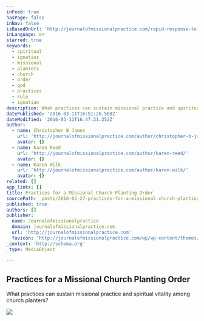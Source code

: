```yaml
---
inFeed: true
hasPage: false
inNav: false
isBasedOnUrl: 'http://journalofmissionalpractice.com/rapid-response-to-practices-for-a-missional-church-planting-order-by-christopher-b-james/'
inLanguage: en
starred: true
keywords:
  - spiritual
  - ignatius
  - missional
  - planters
  - church
  - order
  - god
  - practices
  - rule
  - ignatian
description: What practices can sustain missional practice and spiritual vitality among church planters?
datePublished: '2016-03-11T16:51:26.588Z'
dateModified: '2016-03-11T16:47:21.352Z'
author:
  - name: Christopher B James
    url: 'http://journalofmissionalpractice.com/author/christopher-b-james/'
    avatar: {}
  - name: Karen Reed
    url: 'http://journalofmissionalpractice.com/author/karen-reed/'
    avatar: {}
  - name: Karen Wilk
    url: 'http://journalofmissionalpractice.com/author/karen-wilk/'
    avatar: {}
related: []
app_links: []
title: Practices for a Missional Church Planting Order
sourcePath: _posts/2016-02-27-practices-for-a-missional-church-planting-order.md
published: true
authors: []
publisher:
  name: Journalofmissionalpractice
  domain: journalofmissionalpractice.com
  url: 'http://journalofmissionalpractice.com'
  favicon: 'http://journalofmissionalpractice.com/wp/wp-content/themes/fp_letour-child/favicon.ico'
_context: 'http://schema.org'
_type: MediaObject

---
```

<article style=""><h1>Practices for a Missional Church Planting Order</h1><p>What practices can sustain missional practice and spiritual vitality among church planters?</p><img src="https://s3-us-west-2.amazonaws.com/the-grid-img/p/226c12ac4273ca791c3eba95966781f18e57533b.jpg" /></article>